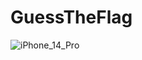 # GuessTheFlag

![iPhone_14_Pro](https://user-images.githubusercontent.com/1661141/200454229-68d62603-a333-4bf8-85db-ee0fb847a54c.png)
